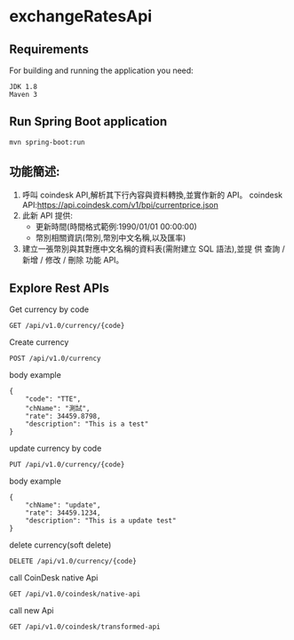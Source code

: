 # exchangeRatesApi

## Requirements

For building and running the application you need:

    JDK 1.8
    Maven 3

## Run Spring Boot application

```mvn spring-boot:run```

## 功能簡述:
1. 呼叫 coindesk API,解析其下行內容與資料轉換,並實作新的 API。
   coindesk API:https://api.coindesk.com/v1/bpi/currentprice.json
2. 此新 API 提供:
   - 更新時間(時間格式範例:1990/01/01 00:00:00)
   - 幣別相關資訊(幣別,幣別中文名稱,以及匯率)
3. 建立一張幣別與其對應中文名稱的資料表(需附建立 SQL 語法),並提
   供 查詢 / 新增 / 修改 / 刪除 功能 API。

## Explore Rest APIs

Get currency by code
```
GET /api/v1.0/currency/{code}
```

Create currency
```
POST /api/v1.0/currency
```
body example
```
{
    "code": "TTE",
    "chName": "測試",
    "rate": 34459.8798,
    "description": "This is a test"
}
```
update currency by code

```
PUT /api/v1.0/currency/{code}
```

body example
```
{
    "chName": "update",
    "rate": 34459.1234,
    "description": "This is a update test"
}
```

delete currency(soft delete)
```
DELETE /api/v1.0/currency/{code}
```

call CoinDesk native Api

```
GET /api/v1.0/coindesk/native-api
```

call new Api

```
GET /api/v1.0/coindesk/transformed-api
```